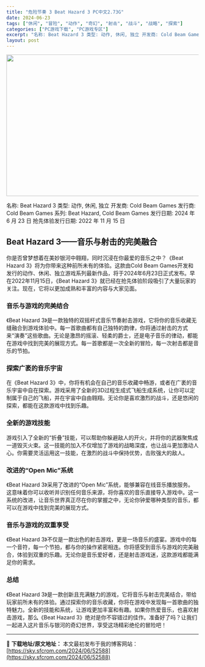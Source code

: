```yaml
---
title: "危险节奏 3 Beat Hazard 3 PC中文2.73G"
date: 2024-06-23
tags: ["休闲", "冒险", "动作", "奇幻", "射击", "战斗", "战略", "探索"]
categories: ["PC游戏下载", "PC游戏专区"]
excerpt: "名称: Beat Hazard 3 类型: 动作, 休闲, 独立 开发商: Cold Beam Games 发行商: Cold Beam Games 系列: Beat Hazard, Cold Beam Games 发行日期: 2024 年 6 月 23 日 抢先体验发行日期: 2022 年 11 &hellip;"
layout: post
---
```


<img class="aligncenter size-full wp-image-52589" src="https://sky.sfcrom.com/wp-content/uploads/2024/06/2024062308002698.webp" alt="" width="660" height="370" />

名称: Beat Hazard 3
类型: 动作, 休闲, 独立
开发商: Cold Beam Games
发行商: Cold Beam Games
系列: Beat Hazard, Cold Beam Games
发行日期: 2024 年 6 月 23 日
抢先体验发行日期: 2022 年 11 月 15 日
<h2>Beat Hazard 3——音乐与射击的完美融合</h2>
你是否曾梦想着在美妙银河中翱翔，同时沉浸在你最爱的音乐之中？《Beat Hazard 3》将为你带来这种前所未有的体验。这款由Cold Beam Games开发和发行的动作、休闲、独立游戏系列最新作品，将于2024年6月23日正式发布。早在2022年11月15日，《Beat Hazard 3》就已经在抢先体验阶段吸引了大量玩家的关注。现在，它将以更加成熟和丰富的内容与大家见面。
<h3>音乐与游戏的完美结合</h3>
《Beat Hazard 3》是一款独特的双摇杆式音乐节奏射击游戏，它将你的音乐收藏无缝融合到游戏体验中。每一首歌曲都有自己独特的韵律，你将通过射击的方式来“演奏”这些歌曲。无论是激昂的摇滚、轻柔的爵士，还是电子音乐的律动，都能在游戏中找到完美的展现方式。每一首歌都是一次全新的冒险，每一次射击都是音乐的节拍。
<h3>探索广袤的音乐宇宙</h3>
在《Beat Hazard 3》中，你将有机会在自己的音乐收藏中畅游，或者在广袤的音乐宇宙中自在探索。游戏采用了全新的3D过程生成式飞船生成系统，让你可以定制属于自己的飞船，并在宇宙中自由翱翔。无论你是喜欢激烈的战斗，还是悠闲的探索，都能在这款游戏中找到乐趣。
<h3>全新的游戏技能</h3>
游戏引入了全新的“折叠”技能，可以帮助你躲避敌人的开火，并将你的武器聚焦成一道毁灭火束。这一技能的加入不仅增加了游戏的战略深度，也让战斗更加激动人心。你需要灵活运用这一技能，在激烈的战斗中保持优势，击败强大的敌人。
<h3>改进的“Open Mic”系统</h3>
《Beat Hazard 3》采用了改进的“Open Mic”系统，能够兼容在线音乐播放服务。这意味着你可以收听并识别任何音乐来源，将你喜欢的音乐直接导入游戏中。这一系统的改进，让音乐世界真正尽在你的掌握之中，无论你钟爱哪种类型的音乐，都可以在游戏中找到完美的展现方式。
<h3>音乐与游戏的双重享受</h3>
《Beat Hazard 3》不仅是一款出色的射击游戏，更是一场音乐的盛宴。游戏中的每一个音符，每一个节拍，都与你的操作紧密相连。你将感受到音乐与游戏的完美融合，体验到双重的乐趣。无论你是音乐爱好者，还是射击游戏迷，这款游戏都能满足你的需求。
<h3>总结</h3>
《Beat Hazard 3》是一款创新且充满魅力的游戏，它将音乐与射击完美结合，带给玩家前所未有的体验。通过探索你的音乐收藏，你将在游戏中发现每一首歌曲的独特魅力。全新的技能和系统，让游戏更加丰富和有趣。如果你热爱音乐，也喜欢射击游戏，那么《Beat Hazard 3》绝对是你不容错过的佳作。准备好了吗？让我们一起进入这片音乐与银河的奇幻世界，享受这场精彩绝伦的冒险吧！

---
📖 **下载地址/原文地址：** 本文最初发布于我的博客网站：[https://sky.sfcrom.com/2024/06/52588](https://sky.sfcrom.com/2024/06/52588)
